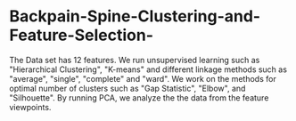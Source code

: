 # Backpain-Spine-Clustering-and-Feature-Selection-
The Data set has 12 features. We run unsupervised learning such as "Hierarchical Clustering", "K-means" and different linkage methods such as "average", "single", "complete" and "ward".
We work on the methods for optimal number of clusters such as "Gap Statistic", "Elbow", and "Silhouette". 
By running PCA, we analyze the the data from the feature viewpoints.
